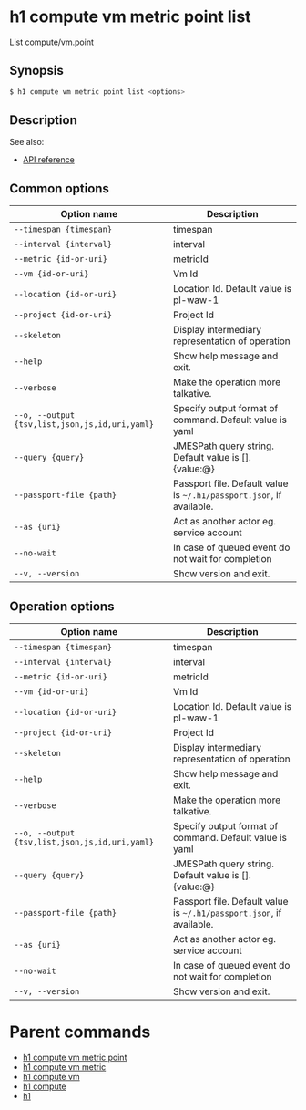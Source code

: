 
# h1 compute vm metric point list

List compute/vm.point

## Synopsis

```bash
$ h1 compute vm metric point list <options>
```

## Description

See also:

* [API reference](https://api.hyperone.com/v2/docs#operation/compute_project_vm_metric_point_list)

## Common options

| Option name                                        | Description                                                              |
| -------------------------------------------------- | ------------------------------------------------------------------------ |
| ```--timespan {timespan}```                        | timespan                                                                 |
| ```--interval {interval}```                        | interval                                                                 |
| ```--metric {id-or-uri}```                         | metricId                                                                 |
| ```--vm {id-or-uri}```                             | Vm Id                                                                    |
| ```--location {id-or-uri}```                       | Location Id. Default value is pl-waw-1                                   |
| ```--project {id-or-uri}```                        | Project Id                                                               |
| ```--skeleton```                                   | Display intermediary representation of operation                         |
| ```--help```                                       | Show help message and exit.                                              |
| ```--verbose```                                    | Make the operation more talkative.                                       |
| ```--o, --output {tsv,list,json,js,id,uri,yaml}``` | Specify output format of command. Default value is yaml                  |
| ```--query {query}```                              | JMESPath query string. Default value is [].\{value:@\}                   |
| ```--passport-file {path}```                       | Passport file. Default value is ```~/.h1/passport.json```, if available. |
| ```--as {uri}```                                   | Act as another actor eg. service account                                 |
| ```--no-wait```                                    | In case of queued event do not wait for completion                       |
| ```--v, --version```                               | Show version and exit.                                                   |

## Operation options

| Option name                                        | Description                                                              |
| -------------------------------------------------- | ------------------------------------------------------------------------ |
| ```--timespan {timespan}```                        | timespan                                                                 |
| ```--interval {interval}```                        | interval                                                                 |
| ```--metric {id-or-uri}```                         | metricId                                                                 |
| ```--vm {id-or-uri}```                             | Vm Id                                                                    |
| ```--location {id-or-uri}```                       | Location Id. Default value is pl-waw-1                                   |
| ```--project {id-or-uri}```                        | Project Id                                                               |
| ```--skeleton```                                   | Display intermediary representation of operation                         |
| ```--help```                                       | Show help message and exit.                                              |
| ```--verbose```                                    | Make the operation more talkative.                                       |
| ```--o, --output {tsv,list,json,js,id,uri,yaml}``` | Specify output format of command. Default value is yaml                  |
| ```--query {query}```                              | JMESPath query string. Default value is [].\{value:@\}                   |
| ```--passport-file {path}```                       | Passport file. Default value is ```~/.h1/passport.json```, if available. |
| ```--as {uri}```                                   | Act as another actor eg. service account                                 |
| ```--no-wait```                                    | In case of queued event do not wait for completion                       |
| ```--v, --version```                               | Show version and exit.                                                   |

# Parent commands

* [h1 compute vm metric point](./../README.md)
* [h1 compute vm metric](./../../README.md)
* [h1 compute vm](./../../../README.md)
* [h1 compute](./../../../../README.md)
* [h1](./../../../../../README.md)
